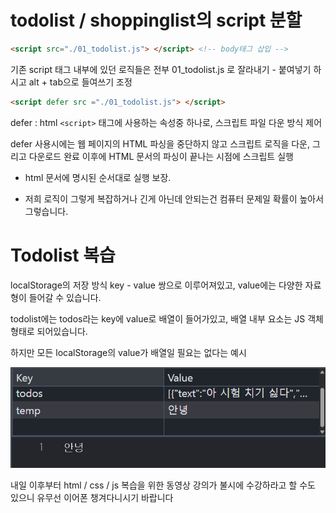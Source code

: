 # todolist / shoppinglist의 script 분할
```html
<script src="./01_todolist.js"> </script> <!-- body태그 삽입 -->
```
기존 script 태그 내부에 있던 로직들은 전부 01_todolist.js 로 잘라내기 - 붙여넣기
하시고 alt + tab으로 들여쓰기 조정

```html
<script defer src ="./01_todolist.js"> </script>
```

defer : html `<script>` 태그에 사용하는 속성중 하나로, 스크립트 파일 다운 방식 제어

defer 사용시에는 웹 페이지의 HTML 파싱을 중단하지 않고 스크립트 로직을 다운, 그리고
다운로드 완료 이후에 HTML 문서의 파싱이 끝나는 시점에 스크립트 실행

- html 문서에 명시된 순서대로 실행 보장.

- 저희 로직이 그렇게 복잡하거나 긴게 아닌데 안되는건 컴퓨터 문제일 확률이 높아서
그렇습니다.

# Todolist 복습
localStorage의 저장 방식
key - value 쌍으로 이루어져있고, value에는 다양한 자료형이 들어갈 수 있습니다.

todolist에는 todos라는 key에 value로 배열이 들어가있고, 배열 내부 요소는 JS 객체
형태로 되어있습니다.

하지만 모든 localStorage의 value가 배열일 필요는 없다는 예시

![localStorage value string 예시](./localStorage예시.png)


내일 이후부터 html / css / js 복습을 위한 동영상 강의가 불시에 수강하라고 할 수도 있으니 유무선 이어폰 챙겨다니시기 바랍니다
